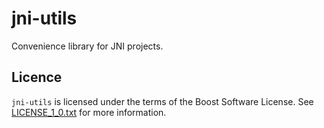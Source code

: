 # jni-utils
Convenience library for JNI projects.

## Licence
`jni-utils` is licensed under the terms of the Boost Software License. See [LICENSE_1_0.txt](http://www.boost.org/LICENSE_1_0.txt) for more information.
